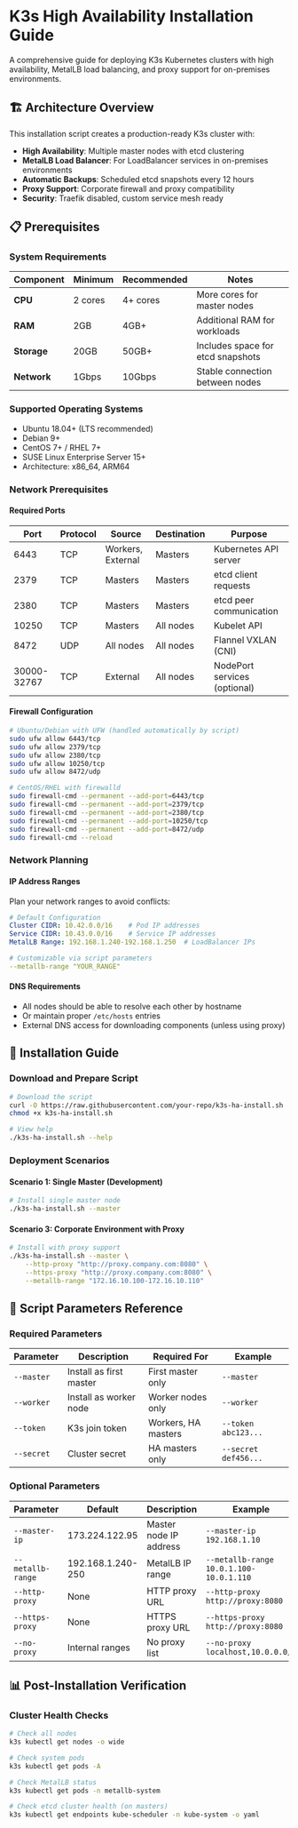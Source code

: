 # K3s High Availability Installation Guide

A comprehensive guide for deploying K3s Kubernetes clusters with high availability, MetalLB load balancing, and proxy support for on-premises environments.

## 🏗️ Architecture Overview

This installation script creates a production-ready K3s cluster with:

- **High Availability**: Multiple master nodes with etcd clustering
- **MetalLB Load Balancer**: For LoadBalancer services in on-premises environments
- **Automatic Backups**: Scheduled etcd snapshots every 12 hours
- **Proxy Support**: Corporate firewall and proxy compatibility
- **Security**: Traefik disabled, custom service mesh ready

## 📋 Prerequisites

### System Requirements

| Component | Minimum | Recommended | Notes |
|-----------|---------|-------------|-------|
| **CPU** | 2 cores | 4+ cores | More cores for master nodes |
| **RAM** | 2GB | 4GB+ | Additional RAM for workloads |
| **Storage** | 20GB | 50GB+ | Includes space for etcd snapshots |
| **Network** | 1Gbps | 10Gbps | Stable connection between nodes |

### Supported Operating Systems

- Ubuntu 18.04+ (LTS recommended)
- Debian 9+
- CentOS 7+ / RHEL 7+
- SUSE Linux Enterprise Server 15+
- Architecture: x86_64, ARM64

### Network Prerequisites

#### Required Ports

| Port | Protocol | Source | Destination | Purpose |
|------|----------|--------|-------------|---------|
| 6443 | TCP | Workers, External | Masters | Kubernetes API server |
| 2379 | TCP | Masters | Masters | etcd client requests |
| 2380 | TCP | Masters | Masters | etcd peer communication |
| 10250 | TCP | Masters | All nodes | Kubelet API |
| 8472 | UDP | All nodes | All nodes | Flannel VXLAN (CNI) |
| 30000-32767 | TCP | External | All nodes | NodePort services (optional) |

#### Firewall Configuration

```bash
# Ubuntu/Debian with UFW (handled automatically by script)
sudo ufw allow 6443/tcp
sudo ufw allow 2379/tcp
sudo ufw allow 2380/tcp
sudo ufw allow 10250/tcp
sudo ufw allow 8472/udp

# CentOS/RHEL with firewalld
sudo firewall-cmd --permanent --add-port=6443/tcp
sudo firewall-cmd --permanent --add-port=2379/tcp
sudo firewall-cmd --permanent --add-port=2380/tcp
sudo firewall-cmd --permanent --add-port=10250/tcp
sudo firewall-cmd --permanent --add-port=8472/udp
sudo firewall-cmd --reload
```

### Network Planning

#### IP Address Ranges

Plan your network ranges to avoid conflicts:

```yaml
# Default Configuration
Cluster CIDR: 10.42.0.0/16    # Pod IP addresses
Service CIDR: 10.43.0.0/16    # Service IP addresses
MetalLB Range: 192.168.1.240-192.168.1.250  # LoadBalancer IPs

# Customizable via script parameters
--metallb-range "YOUR_RANGE"
```

#### DNS Requirements

- All nodes should be able to resolve each other by hostname
- Or maintain proper `/etc/hosts` entries
- External DNS access for downloading components (unless using proxy)

## 🚀 Installation Guide

### Download and Prepare Script

```bash
# Download the script
curl -O https://raw.githubusercontent.com/your-repo/k3s-ha-install.sh
chmod +x k3s-ha-install.sh

# View help
./k3s-ha-install.sh --help
```

### Deployment Scenarios

#### Scenario 1: Single Master (Development)

```bash
# Install single master node
./k3s-ha-install.sh --master

```

#### Scenario 3: Corporate Environment with Proxy

```bash
# Install with proxy support
./k3s-ha-install.sh --master \
    --http-proxy "http://proxy.company.com:8080" \
    --https-proxy "http://proxy.company.com:8080" \
    --metallb-range "172.16.10.100-172.16.10.110"
```

## 🔧 Script Parameters Reference

### Required Parameters

| Parameter | Description | Required For | Example |
|-----------|-------------|--------------|---------|
| `--master` | Install as first master | First master only | `--master` |
| `--worker` | Install as worker node | Worker nodes only | `--worker` |
| `--token` | K3s join token | Workers, HA masters | `--token abc123...` |
| `--secret` | Cluster secret | HA masters only | `--secret def456...` |

### Optional Parameters

| Parameter | Default | Description | Example |
|-----------|---------|-------------|---------|
| `--master-ip` | 173.224.122.95 | Master node IP address | `--master-ip 192.168.1.10` |
| `--metallb-range` | 192.168.1.240-250 | MetalLB IP range | `--metallb-range 10.0.1.100-10.0.1.110` |
| `--http-proxy` | None | HTTP proxy URL | `--http-proxy http://proxy:8080` |
| `--https-proxy` | None | HTTPS proxy URL | `--https-proxy http://proxy:8080` |
| `--no-proxy` | Internal ranges | No proxy list | `--no-proxy localhost,10.0.0.0/8` |

## 📊 Post-Installation Verification

### Cluster Health Checks

```bash
# Check all nodes
k3s kubectl get nodes -o wide

# Check system pods
k3s kubectl get pods -A

# Check MetalLB status
k3s kubectl get pods -n metallb-system

# Check etcd cluster health (on masters)
k3s kubectl get endpoints kube-scheduler -n kube-system -o yaml
```






